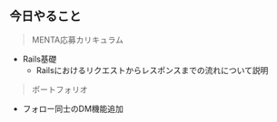 ## 今日やること

> MENTA応募カリキュラム
- Rails基礎
  - Railsにおけるリクエストからレスポンスまでの流れについて説明
 


> ポートフォリオ
- フォロー同士のDM機能追加
